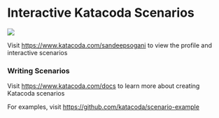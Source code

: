 # Interactive Katacoda Scenarios

[![](http://shields.katacoda.com/katacoda/sandeepsogani/count.svg)](https://www.katacoda.com/sandeepsogani "Get your profile on Katacoda.com")

Visit https://www.katacoda.com/sandeepsogani to view the profile and interactive scenarios

### Writing Scenarios
Visit https://www.katacoda.com/docs to learn more about creating Katacoda scenarios

For examples, visit https://github.com/katacoda/scenario-example
